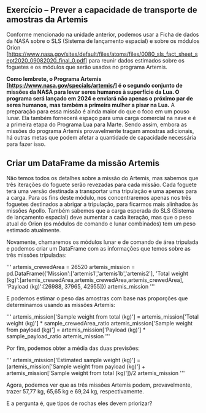 ## Exercício – Prever a capacidade de transporte de amostras da Artemis

Conforme mencionado na unidade anterior, podemos usar a Ficha de dados da NASA sobre o SLS (Sistema de lançamento espacial) e sobre os módulos Orion [https://www.nasa.gov/sites/default/files/atoms/files/0080_sls_fact_sheet_sept2020_09082020_final_0.pdf] para reunir dados estimados sobre os foguetes e os módulos que serão usados no programa Artemis.

**Como lembrete, o Programa Artemis [https://www.nasa.gov/specials/artemis/] é o segundo conjunto de missões da NASA para levar seres humanos à superfície da Lua. O programa será lançado em 2024 e enviará não apenas o próximo par de seres humanos, mas também a primeira mulher a pisar na Lua.** A preparação para essa missão é ainda maior do que o foco em um pouso lunar. Ela também fornecerá espaço para uma carga comercial na nave e é a primeira etapa do Programa Lua para Marte. Sendo assim, embora as missões do programa Artemis provavelmente tragam amostras adicionais, há outras metas que podem afetar a quantidade de capacidade necessária para fazer isso.

## Criar um DataFrame da missão Artemis

Não temos todos os detalhes sobre a missão do Artemis, mas sabemos que três iterações do foguete serão revezadas para cada missão. Cada foguete terá uma versão destinada a transportar uma tripulação e uma apenas para a carga. Para os fins deste módulo, nos concentraremos apenas nos três foguetes destinados a abrigar a tripulação, para ficarmos mais alinhados às missões Apollo. Também sabemos que a carga esperada do SLS (Sistema de lançamento espacial) deve aumentar a cada iteração, mas que o peso atual do Orion (os módulos de comando e lunar combinados) tem um peso estimado atualmente.

Novamente, chamaremos os módulos lunar e de comando de área tripulada e podemos criar um DataFrame com as informações que temos sobre as três missões tripuladas:

'''
artemis_crewedArea = 26520
artemis_mission = pd.DataFrame({'Mission':['artemis1','artemis1b','artemis2'],
                                 'Total weight (kg)':[artemis_crewedArea,artemis_crewedArea,artemis_crewedArea],
                                 'Payload (kg)':[26988, 37965, 42955]})
artemis_mission
'''

E podemos estimar o peso das amostras com base nas proporções que determinamos usando as missões Artemis:

'''
artemis_mission['Sample weight from total (kg)'] = artemis_mission['Total weight (kg)'] * sample_crewedArea_ratio
artemis_mission['Sample weight from payload (kg)'] = artemis_mission['Payload (kg)'] * sample_payload_ratio
artemis_mission
'''

Por fim, podemos obter a média das duas previsões:

'''
artemis_mission['Estimated sample weight (kg)'] = (artemis_mission['Sample weight from payload (kg)'] + artemis_mission['Sample weight from total (kg)'])/2
artemis_mission
'''

Agora, podemos ver que as três missões Artemis podem, provavelmente, trazer 57,77 kg, 65,65 kg e 69,24 kg, respectivamente.

E a pergunta é, que tipos de rochas eles devem priorizar?